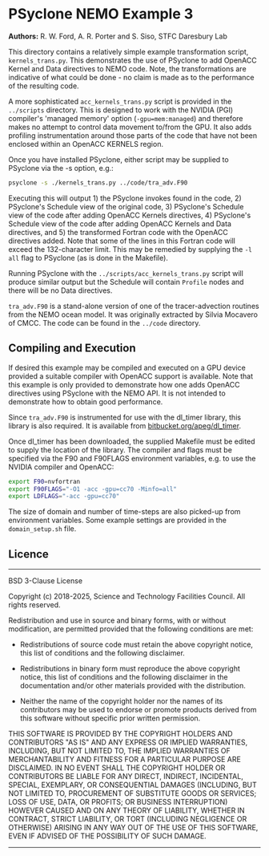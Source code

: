 # PSyclone NEMO Example 3

**Authors:** R. W. Ford, A. R. Porter and S. Siso, STFC Daresbury Lab

This directory contains a relatively simple example transformation script,
`kernels_trans.py`.  This demonstrates the use of PSyclone to add OpenACC
Kernel and Data directives to NEMO code. Note, the transformations are
indicative of what could be done - no claim is made as to the performance of
the resulting code.

A more sophisticated `acc_kernels_trans.py` script is provided in the
`../scripts` directory. This is designed to work with the NVIDIA (PGI)
compiler's 'managed memory' option (`-gpu=mem:managed`) and therefore makes
no attempt to control data movement to/from the GPU. It also adds
profiling instrumentation around those parts of the code that have
not been enclosed within an OpenACC KERNELS region.

Once you have installed PSyclone, either script may be supplied to
PSyclone via the -s option, e.g.:

```sh
psyclone -s ./kernels_trans.py ../code/tra_adv.F90
```

Executing this will output 1) the PSyclone invokes found in the code,
2) PSyclone's Schedule view of the original code, 3) PSyclone's
Schedule view of the code after adding OpenACC Kernels directives, 4)
PSyclone's Schedule view of the code after adding OpenACC Kernels and
Data directives, and 5) the transformed Fortran code with the OpenACC
directives added. Note that some of the lines in this Fortran code will
exceed the 132-character limit. This may be remedied by supplying the
`-l all` flag to PSyclone (as is done in the Makefile).

Running PSyclone with the `../scripts/acc_kernels_trans.py` script will
produce similar output but the Schedule will contain `Profile` nodes
and there will be no Data directives.

`tra_adv.F90` is a stand-alone version of one of the tracer-advection
routines from the NEMO ocean model. It was originally extracted by
Silvia Mocavero of CMCC. The code can be found in the `../code`
directory.

## Compiling and Execution

If desired this example may be compiled and executed on a GPU device
provided a suitable compiler with OpenACC support is available. Note
that this example is only provided to demonstrate how one adds OpenACC
directives using PSyclone with the NEMO API. It is not intended to
demonstrate how to obtain good performance.

Since `tra_adv.F90` is instrumented for use with the dl_timer library,
this library is also required. It is available from
[bitbucket.org/apeg/dl_timer](https://bitbucket.org/apeg/dl_timer).

Once dl_timer has been downloaded, the supplied Makefile must be
edited to supply the location of the library. The compiler and flags
must be specified via the F90 and F90FLAGS environment variables, e.g.
to use the NVIDIA compiler and OpenACC:

```sh
export F90=nvfortran
export F90FLAGS="-O1 -acc -gpu=cc70 -Minfo=all"
export LDFLAGS="-acc -gpu=cc70"
```

The size of domain and number of time-steps are also picked-up from
environment variables. Some example settings are provided in the
`domain_setup.sh` file.

## Licence

-----------------------------------------------------------------------------

BSD 3-Clause License

Copyright (c) 2018-2025, Science and Technology Facilities Council.
All rights reserved.

Redistribution and use in source and binary forms, with or without
modification, are permitted provided that the following conditions are met:

* Redistributions of source code must retain the above copyright notice, this
  list of conditions and the following disclaimer.

* Redistributions in binary form must reproduce the above copyright notice,
  this list of conditions and the following disclaimer in the documentation
  and/or other materials provided with the distribution.

* Neither the name of the copyright holder nor the names of its
  contributors may be used to endorse or promote products derived from
  this software without specific prior written permission.

THIS SOFTWARE IS PROVIDED BY THE COPYRIGHT HOLDERS AND CONTRIBUTORS
"AS IS" AND ANY EXPRESS OR IMPLIED WARRANTIES, INCLUDING, BUT NOT
LIMITED TO, THE IMPLIED WARRANTIES OF MERCHANTABILITY AND FITNESS
FOR A PARTICULAR PURPOSE ARE DISCLAIMED. IN NO EVENT SHALL THE
COPYRIGHT HOLDER OR CONTRIBUTORS BE LIABLE FOR ANY DIRECT, INDIRECT,
INCIDENTAL, SPECIAL, EXEMPLARY, OR CONSEQUENTIAL DAMAGES (INCLUDING,
BUT NOT LIMITED TO, PROCUREMENT OF SUBSTITUTE GOODS OR SERVICES;
LOSS OF USE, DATA, OR PROFITS; OR BUSINESS INTERRUPTION) HOWEVER
CAUSED AND ON ANY THEORY OF LIABILITY, WHETHER IN CONTRACT, STRICT
LIABILITY, OR TORT (INCLUDING NEGLIGENCE OR OTHERWISE) ARISING IN
ANY WAY OUT OF THE USE OF THIS SOFTWARE, EVEN IF ADVISED OF THE
POSSIBILITY OF SUCH DAMAGE.

-----------------------------------------------------------------------------
